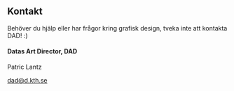 ## Kontakt

Behöver du hjälp eller har frågor kring grafisk design, tveka inte att kontakta DAD! :)

#### Datas Art Director, DAD

Patric Lantz

[dad@d.kth.se](mailto:dad@d.kth.se)


